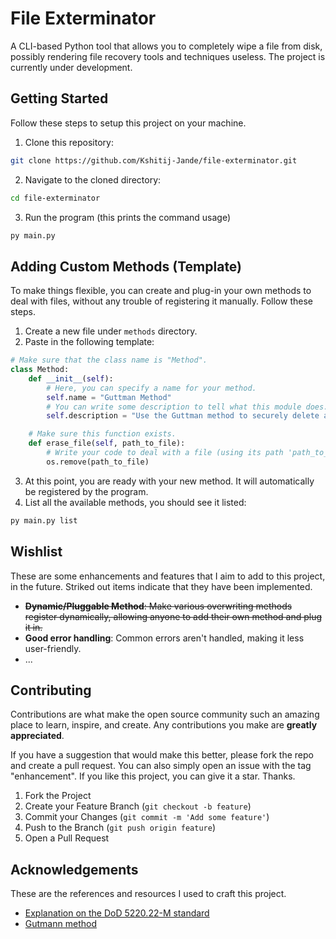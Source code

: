 # File Exterminator

A CLI-based Python tool that allows you to completely wipe a file from disk, possibly rendering file recovery tools and techniques useless.
The project is currently under development.


## Getting Started
Follow these steps to setup this project on your machine.

1. Clone this repository:
```sh
git clone https://github.com/Kshitij-Jande/file-exterminator.git
```
2. Navigate to the cloned directory:
```sh
cd file-exterminator
```
3. Run the program (this prints the command usage)
```sh
py main.py
```


## Adding Custom Methods (Template)
To make things flexible, you can create and plug-in your own methods to deal with files, without any trouble of registering it manually. Follow these steps.

1. Create a new file under `methods` directory.
2. Paste in the following template:
```py
# Make sure that the class name is "Method".
class Method:
    def __init__(self):
        # Here, you can specify a name for your method.
        self.name = "Guttman Method"
        # You can write some description to tell what this module does.
        self.description = "Use the Guttman method to securely delete a file."

    # Make sure this function exists.
    def erase_file(self, path_to_file):
        # Write your code to deal with a file (using its path 'path_to_file').
        os.remove(path_to_file)

```
3. At this point, you are ready with your new method. It will automatically be registered by the program.
4. List all the available methods, you should see it listed:
```sh
py main.py list
```


## Wishlist
These are some enhancements and features that I aim to add to this project, in the future. Striked out items indicate that they have been implemented.

- ~~**Dynamic/Pluggable Method**: Make various overwriting methods register dynamically, allowing anyone to add their own method and plug it in.~~
- **Good error handling**: Common errors aren't handled, making it less user-friendly.
- ...


## Contributing
Contributions are what make the open source community such an amazing place to learn, inspire, and create. Any contributions you make are **greatly appreciated**.

If you have a suggestion that would make this better, please fork the repo and create a pull request. You can also simply open an issue with the tag "enhancement".
If you like this project, you can give it a star. Thanks.

1. Fork the Project
2. Create your Feature Branch (`git checkout -b feature`)
3. Commit your Changes (`git commit -m 'Add some feature'`)
4. Push to the Branch (`git push origin feature`)
5. Open a Pull Request


## Acknowledgements
These are the references and resources I used to craft this project.

- [Explanation on the DoD 5220.22-M standard](https://www.jetico.com/blog/dod-522022-m-explained-data-erasure-standards)
- [Gutmann method](https://en.wikipedia.org/wiki/Gutmann_method)